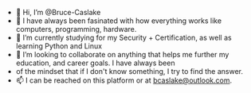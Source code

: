 - 👋 Hi, I’m @Bruce-Caslake
- 👀 I have always been fasinated with how everything works like computers, programming, hardware.
- 🌱 I’m currently studying for my Security + Certification, as well as learning Python and Linux
- 💞️ I’m looking to collaborate on anything that helps me further my education, and career goals. I have always been
-    of the mindset that if I don't know something, I try to find the answer.
- 📫 I can be reached on this platform or at bcaslake@outlook.com.



<!---
Bruce-Caslake/Bruce-Caslake is a ✨ special ✨ repository because its `README.md` (this file) appears on your GitHub profile.
You can click the Preview link to take a look at your changes.
--->
